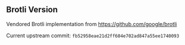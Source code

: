 Brotli Version
---

Vendored Brotli implementation from https://github.com/google/brotli

Current upstream commit: `fb52958eae21d2ff604e702ad847a55ee1740093`
